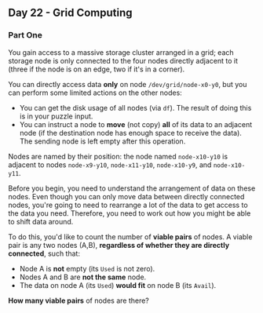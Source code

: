 ## Day 22 - Grid Computing

### Part One

You gain access to a massive storage cluster arranged in a grid; each storage node is only
connected to the four nodes directly adjacent to it (three if the node is on an edge, two if it's
in a corner).

You can directly access data **only** on node `/dev/grid/node-x0-y0`, but you can perform some
limited actions on the other nodes:

 * You can get the disk usage of all nodes (via `df`). The result of doing this is in your puzzle
    input.
 * You can instruct a node to **move** (not copy) **all** of its data to an adjacent node (if the
    destination node has enough space to receive the data). The sending node is left empty after
    this operation.

Nodes are named by their position: the node named `node-x10-y10` is adjacent to nodes
`node-x9-y10`, `node-x11-y10`, `node-x10-y9`, and `node-x10-y11`.

Before you begin, you need to understand the arrangement of data on these nodes. Even though you
can only move data between directly connected nodes, you're going to need to rearrange a lot of
the data to get access to the data you need. Therefore, you need to work out how you might be able
to shift data around.

To do this, you'd like to count the number of **viable pairs** of nodes. A viable pair is any two
nodes (A,B), **regardless of whether they are directly connected**, such that:

 * Node A is **not** empty (its `Used` is not zero).
 * Nodes A and B are **not the same** node.
 * The data on node A (its `Used`) **would fit** on node B (its `Avail`).

**How many viable pairs** of nodes are there?

